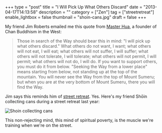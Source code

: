 +++
type = "post"
title = "I Will Pick Up What Others Discard"
date = "2013-04-17T14:13:58"
description = ""
category = ["Zen"]
tag = ["streetretreat"]
enable_lightbox = false
thumbnail = "shoin-cans.jpg"
draft = false
+++

<p>My friend Jim Roberts emailed me this quote from <a href="http://www.cttbusa.org/vajrastrikes/masterhua.asp">Master Hua</a>, a founder of Chan Buddhism in the West:</p>
<blockquote>
<p>Those in search of the Way should bear this in mind: "I will pick up what others discard." What others do not want, I want; what others will not eat, I will eat; what others will not suffer, I will suffer; what others will not tolerate, I will tolerate; what others will not permit, I will permit; what others will not do, I will do. If you want to support others, you must do it from below. "Seeking the Way from a lower place" means starting from below, not standing up at the top of the mountain. You will never see the Way from the top of Mount Sumeru; but when you are at the very bottom of Mount Sumeru, there you will find the Way.</p>
</blockquote>
<p>Jim says this reminds him of <a href="/begging/">street retreat</a>. Yes. Here's my friend Sh&#333;in collecting cans during a street retreat last year:</p>
<p><img style="display:block; margin-left:auto; margin-right:auto;" src="shoin-cans.jpg" alt="Shoin collecting cans" title="shoin-cans.jpg" border="0"   /></p>
<p>This non-rejecting mind, this mind of spiritual poverty, is the muscle we're training when we're on the street.</p>
